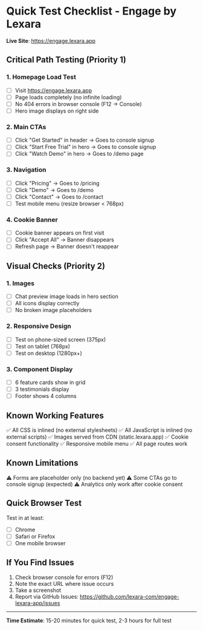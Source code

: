 # Quick Test Checklist - Engage by Lexara

**Live Site**: https://engage.lexara.app

## Critical Path Testing (Priority 1)

### 1. Homepage Load Test
- [ ] Visit https://engage.lexara.app
- [ ] Page loads completely (no infinite loading)
- [ ] No 404 errors in browser console (F12 → Console)
- [ ] Hero image displays on right side

### 2. Main CTAs
- [ ] Click "Get Started" in header → Goes to console signup
- [ ] Click "Start Free Trial" in hero → Goes to console signup
- [ ] Click "Watch Demo" in hero → Goes to /demo page

### 3. Navigation
- [ ] Click "Pricing" → Goes to /pricing
- [ ] Click "Demo" → Goes to /demo
- [ ] Click "Contact" → Goes to /contact
- [ ] Test mobile menu (resize browser < 768px)

### 4. Cookie Banner
- [ ] Cookie banner appears on first visit
- [ ] Click "Accept All" → Banner disappears
- [ ] Refresh page → Banner doesn't reappear

## Visual Checks (Priority 2)

### 1. Images
- [ ] Chat preview image loads in hero section
- [ ] All icons display correctly
- [ ] No broken image placeholders

### 2. Responsive Design
- [ ] Test on phone-sized screen (375px)
- [ ] Test on tablet (768px)
- [ ] Test on desktop (1280px+)

### 3. Component Display
- [ ] 6 feature cards show in grid
- [ ] 3 testimonials display
- [ ] Footer shows 4 columns

## Known Working Features
✅ All CSS is inlined (no external stylesheets)
✅ All JavaScript is inlined (no external scripts)
✅ Images served from CDN (static.lexara.app)
✅ Cookie consent functionality
✅ Responsive mobile menu
✅ All page routes work

## Known Limitations
⚠️ Forms are placeholder only (no backend yet)
⚠️ Some CTAs go to console signup (expected)
⚠️ Analytics only work after cookie consent

## Quick Browser Test
Test in at least:
- [ ] Chrome
- [ ] Safari or Firefox
- [ ] One mobile browser

## If You Find Issues

1. Check browser console for errors (F12)
2. Note the exact URL where issue occurs
3. Take a screenshot
4. Report via GitHub Issues: https://github.com/lexara-com/engage-lexara-app/issues

---

**Time Estimate**: 15-20 minutes for quick test, 2-3 hours for full test